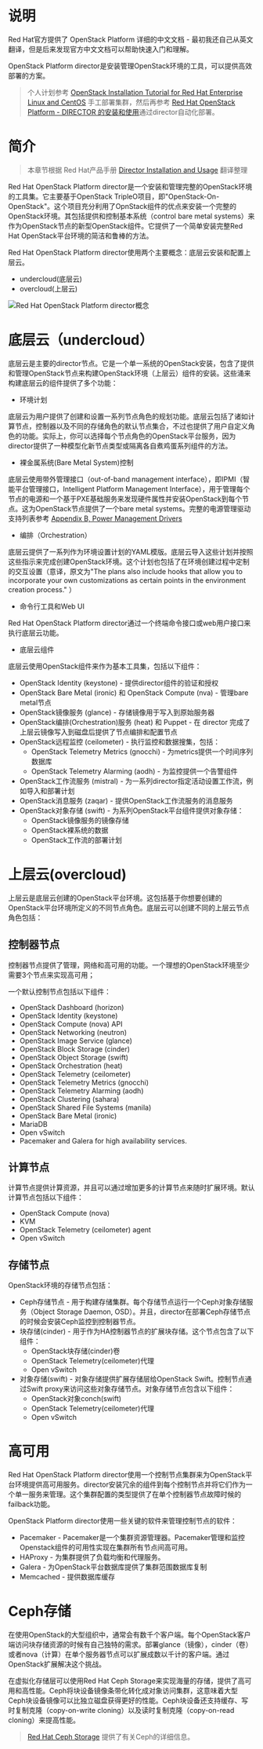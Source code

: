 # 说明

Red Hat官方提供了 OpenStack Platform 详细的中文文档 - 最初我还自己从英文翻译，但是后来发现官方中文文档可以帮助快速入门和理解。

OpenStack Platform director是安装管理OpenStack环境的工具，可以提供高效部署的方案。

> 个人计划参考 [OpenStack Installation Tutorial for Red Hat Enterprise Linux and CentOS](https://docs.openstack.org/ocata/install-guide-rdo/index.html) 手工部署集群，然后再参考 [Red Hat OpenStack Platform - DIRECTOR 的安装和使用](https://access.redhat.com/documentation/zh-cn/red_hat_openstack_platform/11/html/director_installation_and_usage/)通过director自动化部署。

# 简介

> 本章节根据 Red Hat产品手册 [Director Installation and Usage](https://access.redhat.com/documentation/en/red-hat-openstack-platform/10/paged/director-installation-and-usage/) 翻译整理

Red Hat OpenStack Platform director是一个安装和管理完整的OpenStack环境的工具集。它主要基于OpenStack TripleO项目，即"OpenStack-On-OpenStack"。这个项目充分利用了OpnStack组件的优点来安装一个完整的OpenStack环境。其包括提供和控制基本系统（control bare metal systems）来作为OpenStack节点的新型OpenStack组件。它提供了一个简单安装完整Red Hat OpenStack平台环境的简洁和鲁棒的方法。

Red Hat OpenStack Platform director使用两个主要概念：底层云安装和配置上层云。

* undercloud(底层云)
* overcloud(上层云)

![Red Hat OpenStack Platform director概念](../../../../img/iaas/openstack/redhat/architecture/undercloud_overcloud.png)

# 底层云（undercloud）

底层云是主要的director节点。它是一个单一系统的OpenStack安装，包含了提供和管理OpenStack节点来构建OpenStack环境（上层云）组件的安装。这些涌来构建底层云的组件提供了多个功能：

* 环境计划

底层云为用户提供了创建和设置一系列节点角色的规划功能。底层云包括了诸如计算节点，控制器以及不同的存储角色的默认节点集合，不过也提供了用户自定义角色的功能。实际上，你可以选择每个节点角色的OpenStack平台服务，因为director提供了一种模型化新节点类型或隔离各自煮鸡蛋系列组件的方法。

* 裸金属系统(Bare Metal System)控制

底层云使用带外管理接口（out-of-band management interface），即IPMI（智能平台管理接口，Intelligent Platform Management Interface），用于管理每个节点的电源和一个基于PXE基础服务来发现硬件属性并安装OpenStack到每个节点。这为OpenStack节点提供了一个bare metal systems。完整的电源管理驱动支持列表参考 [Appendix B, Power Management Drivers](https://access.redhat.com/documentation/en/red-hat-openstack-platform/10/paged/director-installation-and-usage/appendix-b-power-management-drivers)

* 编排（Orchestration）

底层云提供了一系列作为环境设置计划的YAML模版。底层云导入这些计划并按照这些指示来完成创建OpenStack环境。这个计划也包括了在环境创建过程中定制的交互设置（意译，原文为"The plans also include hooks that allow you to incorporate your own customizations as certain points in the environment creation process." ）

* 命令行工具和Web UI

Red Hat OpenStack Platform director通过一个终端命令接口或web用户接口来执行底层云功能。

* 底层云组件

底层云使用OpenStack组件来作为基本工具集，包括以下组件：

* OpenStack Identity (keystone) - 提供director组件的验证和授权
* OpenStack Bare Metal (ironic) 和 OpenStack Compute (nva) - 管理bare metal节点
* OpenStack镜像服务 (glance) - 存储镜像用于写入到原始服务器
* OpenStack编排(Orchestration)服务 (heat) 和 Puppet - 在 director 完成了上层云镜像写入到磁盘后提供了节点编排和配置节点
* OpenStack远程监控 (ceilometer) - 执行监控和数据搜集，包括：
  * OpenStack Telemetry Metrics (gnocchi) - 为metrics提供一个时间序列数据库
  * OpenStack Telemetry Alarming (aodh) - 为监控提供一个告警组件
* OpenStack工作流服务 (mistral) - 为一系列director指定活动设置工作流，例如导入和部署计划
* OpenStack消息服务 (zaqar) - 提供OpenStack工作流服务的消息服务
* OpenStack对象存储 (swift) - 为系列OpenStack平台组件提供对象存储：
  * OpenStack镜像服务的镜像存储
  * OpenStack裸系统的数据
  * OpenStack工作流的部署计划

# 上层云(overcloud)

上层云是底层云创建的OpenStack平台环境。这包括基于你想要创建的OpenStack平台环境所定义的不同节点角色。底层云可以创建不同的上层云节点角色包括：

## 控制器节点

控制器节点提供了管理，网络和高可用的功能。一个理想的OpenStack环境至少需要3个节点来实现高可用；

一个默认控制节点包括以下组件：

* OpenStack Dashboard (horizon)
* OpenStack Identity (keystone)
* OpenStack Compute (nova) API
* OpenStack Networking (neutron)
* OpenStack Image Service (glance)
* OpenStack Block Storage (cinder)
* OpenStack Object Storage (swift)
* OpenStack Orchestration (heat)
* OpenStack Telemetry (ceilometer)
* OpenStack Telemetry Metrics (gnocchi)
* OpenStack Telemetry Alarming (aodh)
* OpenStack Clustering (sahara)
* OpenStack Shared File Systems (manila)
* OpenStack Bare Metal (ironic)
* MariaDB
* Open vSwitch
* Pacemaker and Galera for high availability services.

## 计算节点

计算节点提供计算资源，并且可以通过增加更多的计算节点来随时扩展环境。默认计算节点包括以下组件：

* OpenStack Compute (nova)
* KVM
* OpenStack Telemetry (ceilometer) agent
* Open vSwitch

## 存储节点

OpenStack环境的存储节点包括：

* Ceph存储节点 - 用于构建存储集群。每个存储节点运行一个Ceph对象存储服务（Object Storage Daemon, OSD）。并且，director在部署Ceph存储节点的时候会安装Ceph监控到控制器节点。
* 块存储(cinder) - 用于作为HA控制器节点的扩展块存储。这个节点包含了以下组件：
  * OpenStack块存储(cinder)卷
  * OpenStack Telemetry(ceilometer)代理
  * Open vSwitch
* 对象存储(swift) - 对象存储提供扩展存储层给OpenStack Swift。控制节点通过Swift proxy来访问这些对象存储节点。对象存储节点包含以下组件：
  * OpenStack对象conch(swift)
  * OpenStack Telemetry(ceilometer)代理
  * Open vSwitch

# 高可用

Red Hat OpenStack Platform director使用一个控制节点集群来为OpenStack平台环境提供高可用服务。director安装冗余的组件到每个控制节点并将它们作为一个单一服务来管理。这个集群配置的类型提供了在单个控制器节点故障时候的failback功能。

OpenStack Platform director使用一些关键的软件来管理控制节点的软件：

* Pacemaker - Pacemaker是一个集群资源管理器。Pacemaker管理和监控Openstack组件的可用性实现在集群所有节点间高可用。
* HAProxy - 为集群提供了负载均衡和代理服务。
* Galera - 为OpenStack平台数据库提供了集群范围数据库复制
* Memcached - 提供数据库缓存

# Ceph存储

在使用OpenStack的大型组织中，通常会有数千个客户端。每个OpenStack客户端访问块存储资源的时候有自己独特的需求。部署glance（镜像），cinder（卷）或者nova（计算）在单个服务器节点可以扩展成数以千计的客户端。通过OpenStack扩展解决这个挑战。

在虚拟化存储层可以使用Red Hat Ceph Storage来实现海量的存储，提供了高可用和高性能。Ceph将块设备镜像条带化转化成对象访问集群，这意味着大型Ceph块设备镜像可以比独立磁盘获得更好的性能。Ceph块设备还支持缓存、写时复制克隆（copy-on-write cloning）以及读时复制克隆（copy-on-read cloning）来提高性能。

> [Red Hat Ceph Storage](https://access.redhat.com/products/red-hat-ceph-storage) 提供了有关Ceph的详细信息。